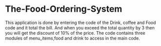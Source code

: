 # The-Food-Ordering-System
This application is done by entering the code of the Drink, coffee and Food code and it total the bill.
And when you exceed the total quantity by 3 then you will get the discount of 10% of the price.
The code contains three modules of menu_items,food and drink to access in the main code.
